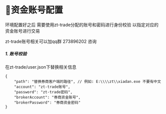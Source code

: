# 资金账号配置

环境配置好之后 需要使用zt-trade分配的账号和密码进行身份校验 以指定对应的资金账号进行交易

zt-trade账号相关可以加qq群 273896202 咨询

##### 1. 账号校验

在zt-trade/user.json下替换相关信息

```
{
    "path": "替换券商客户端的路径", // 例如: E:\\\\zt\\xiadan.exe 不要有中文
    "account": "zt-trade账号",
    "password": "zt-trade密码",
    "brokerAccount": "券商资金账号",
    "brokerPassword": "券商资金密码"
}
```